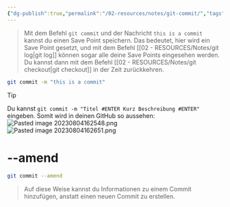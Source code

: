 ```yaml
---
{"dg-publish":true,"permalink":"/02-resources/notes/git-commit/","tags":["git/commit"],"updated":"2024-10-15T10:57:37.676+02:00"}
---
```


>Mit dem Befehl `git commit` und der Nachricht `this is a commit` kannst du einen Save Point speichern. Das bedeutet, hier wird ein Save Point gesetzt, und mit dem Befehl [[02 - RESOURCES/Notes/git log\|git log]] können sogar alle deine Save Points eingesehen werden. 
>Du kannst dann mit dem Befehl [[02 - RESOURCES/Notes/git checkout\|git checkout]] in der Zeit zurückkehren.
```bash
git commit -m "this is a commit"
```


>[!tip] 
>Du kannst ```git commit -m "Titel #ENTER Kurz Beschreibung #ENTER"```
>eingeben. Somit  wird in deinen GitHub so aussehen:
>![Pasted image 20230804162548.png](/img/user/02%20-%20RESOURCES/Files/IMGs/Pasted%20image%2020230804162548.png)
>![Pasted image 20230804162651.png](/img/user/02%20-%20RESOURCES/Files/IMGs/Pasted%20image%2020230804162651.png)

# --amend
```bash
git commit --amend
```

>Auf diese Weise kannst du Informationen zu einem Commit hinzufügen, anstatt einen neuen Commit zu erstellen.